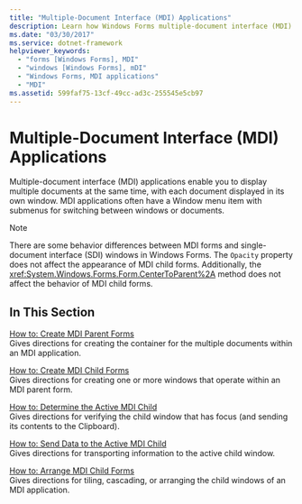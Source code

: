 ```yaml
---
title: "Multiple-Document Interface (MDI) Applications"
description: Learn how Windows Forms multiple-document interface (MDI) applications enable you to display multiple documents at the same time, with each document displayed in its own window.
ms.date: "03/30/2017"
ms.service: dotnet-framework
helpviewer_keywords: 
  - "forms [Windows Forms], MDI"
  - "windows [Windows Forms], mDI"
  - "Windows Forms, MDI applications"
  - "MDI"
ms.assetid: 599faf75-13cf-49cc-ad3c-255545e5cb97
---
```

# Multiple-Document Interface (MDI) Applications

Multiple-document interface (MDI) applications enable you to display multiple documents at the same time, with each document displayed in its own window. MDI applications often have a Window menu item with submenus for switching between windows or documents.

> [!NOTE]
> There are some behavior differences between MDI forms and single-document interface (SDI) windows in Windows Forms. The `Opacity` property does not affect the appearance of MDI child forms. Additionally, the <xref:System.Windows.Forms.Form.CenterToParent%2A> method does not affect the behavior of MDI child forms.

## In This Section

[How to: Create MDI Parent Forms](how-to-create-mdi-parent-forms.md)\
Gives directions for creating the container for the multiple documents within an MDI application.

[How to: Create MDI Child Forms](how-to-create-mdi-child-forms.md)\
Gives directions for creating one or more windows that operate within an MDI parent form.

[How to: Determine the Active MDI Child](how-to-determine-the-active-mdi-child.md)\
Gives directions for verifying the child window that has focus (and sending its contents to the Clipboard).

[How to: Send Data to the Active MDI Child](how-to-send-data-to-the-active-mdi-child.md)\
Gives directions for transporting information to the active child window.

[How to: Arrange MDI Child Forms](how-to-arrange-mdi-child-forms.md)\
Gives directions for tiling, cascading, or arranging the child windows of an MDI application.
